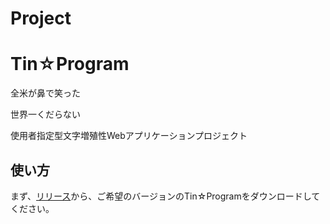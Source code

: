 # Project
# Tin☆Program
全米が鼻で笑った

世界一くだらない

使用者指定型文字増殖性Webアプリケーションプロジェクト

## 使い方
まず、[リリース](https://github.com/TNTSuperMan/TinProgram/releases)から、ご希望のバージョンのTin☆Programをダウンロードしてください。